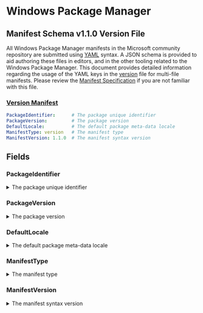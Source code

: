 # Windows Package Manager
## Manifest Schema v1.1.0 Version File

All Windows Package Manager manifests in the Microsoft community repository are submitted using [YAML](https://yaml.org/spec/) syntax. A JSON schema is provided to aid authoring these files in editors, and in the other tooling related to the Windows Package Manager. This document provides detailed information regarding the usage of the YAML keys in the [version](https://github.com/microsoft/winget-cli/blob/master/schemas/JSON/manifests/v1.1.0/manifest.version.1.1.0.json) file for multi-file manifests. Please review the [Manifest Specification](https://github.com/microsoft/winget-cli/blob/master/doc/ManifestSpecv1.1.md) if you are not familiar with this file.

### [Version Manifest](#tab/version/)
```YAML
PackageIdentifier:      # The package unique identifier
PackageVersion:         # The package version
DefaultLocale:          # The default package meta-data locale
ManifestType: version   # The manifest type
ManifestVersion: 1.1.0  # The manifest syntax version
```

## Fields
### PackageIdentifier
<details>
 <summary>The package unique identifier</summary>

 #### Required Field
 This key is the unique identifier for a given package. This value is generally in the form of `Publisher.Package`. It is case sensitve, and this value must match the folder structure under the partition directory in GitHub.
</details>

### PackageVersion
<details>
 <summary>The package version</summary>

 #### Required Field
 This key represents the version of the package. It is related to the specific release this manifests targets. In some cases you will see a perfectly formed [semantic](https://semver.org) version number, and in other cases you might see something different. These may be date driven, or they might have other characters with some package specific meaning for example.

 The Windows Package Manager client uses this version to determine whether or not an upgrade for a package is available. In some cases, packages may be released with a marketing driven version, and that causes trouble with the `winget upgrade` command. 

 The current best practice is to use the value reported in Add / Remove Programs when this version of the package is installed. In some cases, packages do not report a version resulting in an upgrade loop or other unwanted behavior.
</details>

### DefaultLocale
<details>
 <summary>The default package meta-data locale</summary>

 #### Required Field
 This key represents the default locale for package meta-data. The format is BCP-47. This value identifies the language for meta-data to be displayed to a user when no locale file matching their preferences is available. The Microsoft community package repository validation pipelines also use this value to determine appropriate validation rules for that corresponding locale file.
</details>

### ManifestType
<details>
 <summary>The manifest type</summary>

 #### Required Field
 This key must have the value "version". The Microsoft community package repository validation pipelines also use this value to determine appropriate validation rules when evaluating this file.
</details>

### ManifestVersion
<details>
 <summary>The manifest syntax version</summary>

 #### Required Field
 This key must have the value "1.1.0". The Microsoft community package repository validation pipelines also use this value to determine appropriate validation rules when evaluating this file.
</details>
